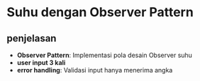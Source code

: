 # Suhu dengan Observer Pattern

## penjelasan 

- **Observer Pattern**: Implementasi pola desain Observer suhu
- **user input 3 kali**
- **error handling**: Validasi input hanya menerima angka

